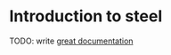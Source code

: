 # Introduction to steel

TODO: write [great documentation](http://jacobian.org/writing/what-to-write/)
